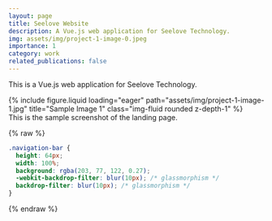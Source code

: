 ```yaml
---
layout: page
title: Seelove Website
description: A Vue.js web application for Seelove Technology.
img: assets/img/project-1-image-0.jpeg
importance: 1
category: work
related_publications: false
---
```


This is a Vue.js web application for Seelove Technology.

<div class="row">
    <div class="col-sm mt-3 mt-md-0">
        {% include figure.liquid loading="eager" path="assets/img/project-1-image-1.jpg" title="Sample Image 1" class="img-fluid rounded z-depth-1" %}
    </div>
</div>
<div class="caption">
    This is the sample screenshot of the landing page.
</div>

{% raw %}

```css
.navigation-bar {
  height: 64px;
  width: 100%;
  background: rgba(203, 77, 122, 0.27);
  -webkit-backdrop-filter: blur(10px); /* glassmorphism */
  backdrop-filter: blur(10px); /* glassmorphism */
}
```

{% endraw %}
